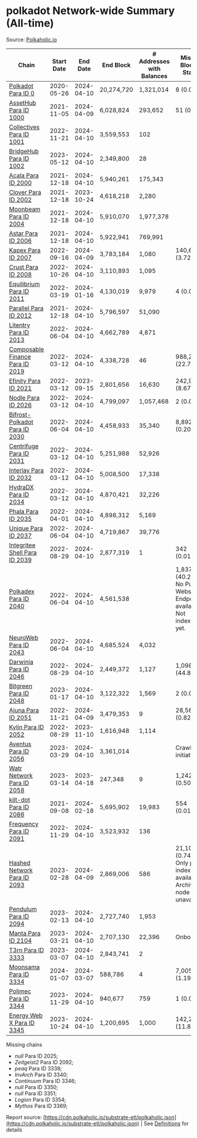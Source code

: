 # polkadot Network-wide Summary (All-time)

Source: [Polkaholic.io](https://polkaholic.io)


| Chain            | Start Date | End Date | End Block | # Addresses with Balances | Missing Blocks / Status |
| ---------------- | ---------- | ---------| --------- | ------------------------- | ----------------------- |
| [Polkadot Para ID 0](/polkadot/0-polkadot) | 2020-05-26 | 2024-04-10 | 20,274,720 |  1,321,014 | 8 (0.00%)  |
| [AssetHub Para ID 1000](/polkadot/1000-assethub) | 2021-11-05 | 2024-04-09 | 6,028,824 |  293,652 | 51 (0.00%)  |
| [Collectives Para ID 1001](/polkadot/1001-collectives) | 2022-11-21 | 2024-04-10 | 3,559,553 |  102 |    |
| [BridgeHub Para ID 1002](/polkadot/1002-bridgehub) | 2023-05-12 | 2024-04-10 | 2,349,800 |  28 |    |
| [Acala Para ID 2000](/polkadot/2000-acala) | 2021-12-18 | 2024-04-10 | 5,940,261 |  175,343 |    |
| [Clover Para ID 2002](/polkadot/2002-clover) | 2021-12-18 | 2023-10-24 | 4,618,218 |  2,280 |    |
| [Moonbeam Para ID 2004](/polkadot/2004-moonbeam) | 2021-12-18 | 2024-04-10 | 5,910,070 |  1,977,378 |    |
| [Astar Para ID 2006](/polkadot/2006-astar) | 2021-12-18 | 2024-04-10 | 5,922,941 |  769,991 |    |
| [Kapex Para ID 2007](/polkadot/2007-kapex) | 2022-09-16 | 2024-04-09 | 3,783,184 |  1,080 | 140,668 (3.72%)  |
| [Crust Para ID 2008](/polkadot/2008-crust) | 2022-10-26 | 2024-04-10 | 3,110,893 |  1,095 |    |
| [Equilibrium Para ID 2011](/polkadot/2011-equilibrium) | 2022-03-19 | 2024-01-16 | 4,130,019 |  9,979 | 4 (0.00%)  |
| [Parallel Para ID 2012](/polkadot/2012-parallel) | 2021-12-18 | 2024-04-10 | 5,796,597 |  51,090 |    |
| [Litentry Para ID 2013](/polkadot/2013-litentry) | 2022-06-04 | 2024-04-10 | 4,662,789 |  4,871 |    |
| [Composable Finance Para ID 2019](/polkadot/2019-composable) | 2022-03-12 | 2024-04-10 | 4,338,728 |  46 | 988,228 (22.78%)  |
| [Efinity Para ID 2021](/polkadot/2021-efinity) | 2022-03-12 | 2023-09-15 | 2,801,656 |  16,630 | 242,949 (8.67%)  |
| [Nodle Para ID 2026](/polkadot/2026-nodle) | 2022-03-12 | 2024-04-10 | 4,799,097 |  1,057,468 | 2 (0.00%)  |
| [Bifrost-Polkadot Para ID 2030](/polkadot/2030-bifrost) | 2022-06-04 | 2024-04-10 | 4,458,933 |  35,340 | 8,892 (0.20%)  |
| [Centrifuge Para ID 2031](/polkadot/2031-centrifuge) | 2022-03-12 | 2024-04-10 | 5,251,988 |  52,926 |    |
| [Interlay Para ID 2032](/polkadot/2032-interlay) | 2022-03-12 | 2024-04-10 | 5,008,500 |  17,338 |    |
| [HydraDX Para ID 2034](/polkadot/2034-hydradx) | 2022-03-12 | 2024-04-10 | 4,870,421 |  32,226 |    |
| [Phala Para ID 2035](/polkadot/2035-phala) | 2022-04-01 | 2024-04-10 | 4,898,312 |  5,169 |    |
| [Unique Para ID 2037](/polkadot/2037-unique) | 2022-06-04 | 2024-04-10 | 4,719,867 |  39,776 |    |
| [Integritee Shell Para ID 2039](/polkadot/2039-integritee) | 2022-08-29 | 2024-04-10 | 2,877,319 |  1 | 342 (0.01%)  |
| [Polkadex Para ID 2040](/polkadot/2040-polkadex) | 2022-06-04 | 2024-04-10 | 4,561,538 |   | 1,837,143 (40.27%) No Public Websocket Endpoint available: Not indexing yet. |
| [NeuroWeb Para ID 2043](/polkadot/2043-neuroweb) | 2022-06-04 | 2024-04-10 | 4,685,524 |  4,032 |    |
| [Darwinia Para ID 2046](/polkadot/2046-darwinia) | 2022-08-29 | 2024-04-10 | 2,449,372 |  1,127 | 1,098,047 (44.83%)  |
| [Bitgreen Para ID 2048](/polkadot/2048-bitgreen) | 2023-01-17 | 2024-04-10 | 3,122,322 |  1,569 | 2 (0.00%)  |
| [Ajuna Para ID 2051](/polkadot/2051-ajuna) | 2022-11-21 | 2024-04-09 | 3,479,353 |  9 | 28,565 (0.82%)  |
| [Kylin Para ID 2052](/polkadot/2052-kylin) | 2022-08-29 | 2023-11-10 | 1,616,948 |  1,114 |    |
| [Aventus Para ID 2056](/polkadot/2056-aventus) | 2023-03-29 | 2024-04-10 | 3,361,014 |   |   Crawling initiated |
| [Watr Network Para ID 2058](/polkadot/2058-watr) | 2023-03-14 | 2023-04-18 | 247,348 |  9 | 1,242 (0.50%)  |
| [kilt-dot Para ID 2086](/polkadot/2086-kilt) | 2021-09-08 | 2024-02-18 | 5,695,902 |  19,983 | 554 (0.01%)  |
| [Frequency Para ID 2091](/polkadot/2091-frequency) | 2022-11-29 | 2024-04-10 | 3,523,932 |  136 |    |
| [Hashed Network Para ID 2093](/polkadot/2093-hashed) | 2023-02-28 | 2024-04-09 | 2,869,006 |  586 | 21,101 (0.74%) Only partial index available: Archive node unavailable |
| [Pendulum Para ID 2094](/polkadot/2094-pendulum) | 2023-02-13 | 2024-04-10 | 2,727,740 |  1,953 |    |
| [Manta Para ID 2104](/polkadot/2104-manta) | 2023-03-21 | 2024-04-10 | 2,707,130 |  22,396 |   Onboarding |
| [T3rn Para ID 3333](/polkadot/3333-t3rn) | 2023-03-07 | 2024-04-10 | 2,843,741 |  2 |    |
| [Moonsama Para ID 3334](/polkadot/3334-moonsama) | 2024-01-07 | 2024-03-07 | 588,786 |  4 | 7,005 (1.19%)  |
| [Polimec Para ID 3344](/polkadot/3344-polimec) | 2023-11-29 | 2024-04-10 | 940,677 |  759 | 1 (0.00%)  |
| [Energy Web X Para ID 3345](/polkadot/3345-energywebx) | 2023-10-24 | 2024-04-10 | 1,200,695 |  1,000 | 142,272 (11.85%)  |

Missing chains


* *null* Para ID 2025; 
* *Zeitgeist2* Para ID 2092; 
* *peaq* Para ID 3338; 
* *InvArch* Para ID 3340; 
* *Continuum* Para ID 3346; 
* *null* Para ID 3350; 
* *null* Para ID 3351; 
* *Logion* Para ID 3354; 
* *Mythos* Para ID 3369; 

Report source: [https://cdn.polkaholic.io/substrate-etl/polkaholic.json](https://cdn.polkaholic.io/substrate-etl/polkaholic.json) | See [Definitions](/DEFINITIONS.md) for details
